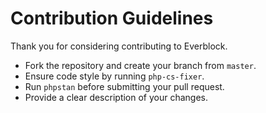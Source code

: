 # Contribution Guidelines

Thank you for considering contributing to Everblock.

- Fork the repository and create your branch from `master`.
- Ensure code style by running `php-cs-fixer`.
- Run `phpstan` before submitting your pull request.
- Provide a clear description of your changes.
